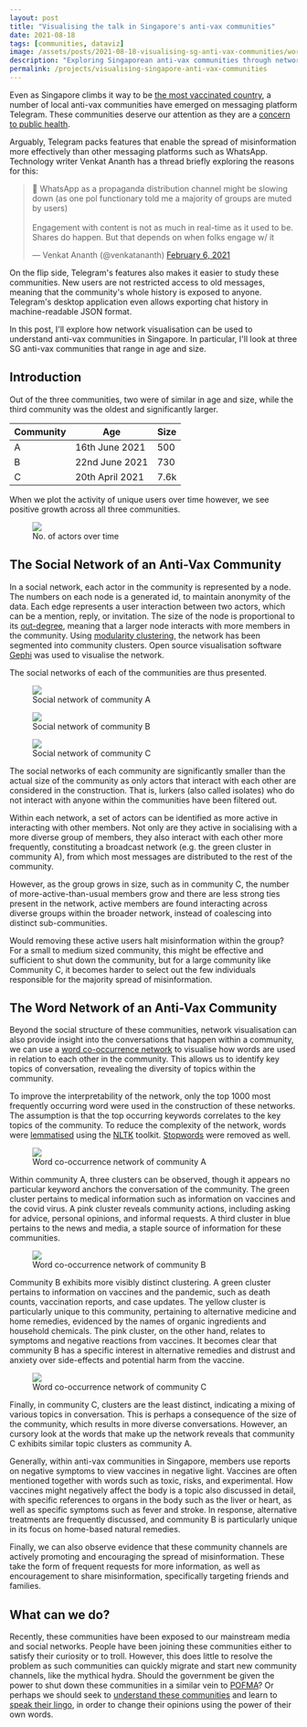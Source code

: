 ```yaml
---
layout: post
title: "Visualising the talk in Singapore's anti-vax communities"
date: 2021-08-18
tags: [communities, dataviz]
image: /assets/posts/2021-08-18-visualising-sg-anti-vax-communities/word_network_B.png
description: "Exploring Singaporean anti-vax communities through network visualisation."
permalink: /projects/visualising-singapore-anti-vax-communities
---
```


Even as Singapore climbs it way to be [the most vaccinated country](https://www.nytimes.com/interactive/2021/world/covid-vaccinations-tracker.html), a number of local anti-vax communities have emerged on messaging platform Telegram. These communities deserve our attention as they are a [concern to public health](https://www.channelnewsasia.com/commentary/covid-19-coronavirus-conspiracy-misinformation-fake-news-400276).

Arguably, Telegram packs features that enable the spread of misinformation more effectively than other messaging platforms such as WhatsApp. Technology writer Venkat Ananth has a thread briefly exploring the reasons for this:

<div class="twitter-tweet-container">
<blockquote class="twitter-tweet"><p lang="en" dir="ltr">🧵 WhatsApp as a propaganda distribution channel might be slowing down (as one pol functionary told me a majority of groups are muted by users) <br><br>Engagement with content is not as much in real-time as it used to be. Shares do happen. But that depends on when folks engage w/ it</p>&mdash; Venkat Ananth (@venkatananth) <a href="https://twitter.com/venkatananth/status/1357923318356037637?ref_src=twsrc%5Etfw">February 6, 2021</a></blockquote> <script async src="https://platform.twitter.com/widgets.js" charset="utf-8"></script>
</div>

On the flip side, Telegram's features also makes it easier to study these communities. New users are not restricted access to old messages, meaning that the community's whole history is exposed to anyone. Telegram's desktop application even allows exporting chat history in machine-readable JSON format.

In this post, I'll explore how network visualisation can be used to understand anti-vax communities in Singapore. In particular, I'll look at three SG anti-vax communities that range in age and size.

## Introduction

Out of the three communities, two were of similar in age and size, while the third community was the oldest and significantly larger.

| Community | Age             | Size  |
------------|-----------------|-------|
| A         | 16th June 2021  | 500   |
| B         | 22nd June 2021  | 730   |
| C         | 20th April 2021 | 7.6k  |

When we plot the activity of unique users over time however, we see positive growth across all three communities.

<figure>
    <img src="../../assets/posts/2021-08-18-visualising-sg-anti-vax-communities/actors_time.png"/>
    <figcaption>No. of actors over time</figcaption>
</figure>

## The Social Network of an Anti-Vax Community

In a social network, each actor in the community is represented by a node. The numbers on each node is a generated id, to maintain anonymity of the data. Each edge represents a user interaction between two actors, which can be a mention, reply, or invitation. The size of the node is proportional to its [out-degree](https://en.wikipedia.org/wiki/Directed_graph#Indegree_and_outdegree), meaning that a larger node interacts with more members in the community. Using [modularity clustering](https://en.wikipedia.org/wiki/Modularity_(networks)), the network has been segmented into community clusters. Open source visualisation software [Gephi](https://gephi.org/) was used to visualise the network.

The social networks of each of the communities are thus presented.

<figure>
    <img src="../../assets/posts/2021-08-18-visualising-sg-anti-vax-communities/social_network_A.png"/>
    <figcaption>Social network of community A</figcaption>
</figure>

<figure>
    <img src="../../assets/posts/2021-08-18-visualising-sg-anti-vax-communities/social_network_B.png"/>
    <figcaption>Social network of community B</figcaption>
</figure>

<figure>
    <img src="../../assets/posts/2021-08-18-visualising-sg-anti-vax-communities/social_network_C.png"/>
    <figcaption>Social network of community C</figcaption>
</figure>

The social networks of each community are significantly smaller than the actual size of the community as only actors that interact with each other are considered in the construction. That is, lurkers (also called isolates) who do not interact with anyone within the communities have been filtered out.

Within each network, a set of actors can be identified as more active in interacting with other members. Not only are they active in socialising with a more diverse group of members, they also interact with each other more frequently, constituting a broadcast network (e.g. the green cluster in community A), from which most messages are distributed to the rest of the community.

However, as the group grows in size, such as in community C, the number of more-active-than-usual members grow and there are less strong ties present in the network, active members are found interacting across diverse groups within the broader network, instead of coalescing into distinct sub-communities.

Would removing these active users halt misinformation within the group? For a small to medium sized community, this might be effective and sufficient to shut down the community, but for a large community like Community C, it becomes harder to select out the few individuals responsible for the majority spread of misinformation.

## The Word Network of an Anti-Vax Community

Beyond the social structure of these communities, network visualisation can also provide insight into the conversations that happen within a community, we can use a [word co-occurrence network](https://en.wikipedia.org/wiki/Co-occurrence_network) to visualise how words are used in relation to each other in the community. This allows us to identify key topics of conversation, revealing the diversity of topics within the community.

To improve the interpretability of the network, only the top 1000 most frequently occurring word were used in the construction of these networks. The assumption is that the top occurring keywords correlates to the key topics of the community. To reduce the complexity of the network, words were [lemmatised](https://nlp.stanford.edu/IR-book/html/htmledition/stemming-and-lemmatization-1.html) using the [NLTK](https://www.nltk.org/) toolkit. [Stopwords](https://nlp.stanford.edu/IR-book/html/htmledition/dropping-common-terms-stop-words-1.html) were removed as well.

<figure>
    <img src="../../assets/posts/2021-08-18-visualising-sg-anti-vax-communities/word_network_A.png"/>
    <figcaption>Word co-occurrence network of community A</figcaption>
</figure>

Within community A, three clusters can be observed, though it appears no particular keyword anchors the conversation of the community. The green cluster pertains to medical information such as information on vaccines and the covid virus. A pink cluster reveals community actions, including asking for advice, personal opinions, and informal requests. A third cluster in blue pertains to the news and media, a staple source of information for these communities.

<figure>
    <img src="../../assets/posts/2021-08-18-visualising-sg-anti-vax-communities/word_network_B.png"/>
    <figcaption>Word co-occurrence network of community B</figcaption>
</figure>

Community B exhibits more visibly distinct clustering. A green cluster pertains to information on vaccines and the pandemic, such as death counts, vaccination reports, and case updates. The yellow cluster is particularly unique to this community, pertaining to alternative medicine and home remedies, evidenced by the names of organic ingredients and household chemicals. The pink cluster, on the other hand, relates to symptoms and negative reactions from vaccines. It becomes clear that community B has a specific interest in alternative remedies and distrust and anxiety over side-effects and potential harm from the vaccine.

<figure>
    <img src="../../assets/posts/2021-08-18-visualising-sg-anti-vax-communities/word_network_C.png"/>
    <figcaption>Word co-occurrence network of community C</figcaption>
</figure>

Finally, in community C, clusters are the least distinct, indicating a mixing of various topics in conversation. This is perhaps a consequence of the size of the community, which results in more diverse conversations. However, an cursory look at the words that make up the network reveals that community C exhibits similar topic clusters as community A.

Generally, within anti-vax communities in Singapore, members use reports on negative symptoms to view vaccines in negative light. Vaccines are often mentioned together with words such as toxic, risks, and experimental. How vaccines might negatively affect the body is a topic also discussed in detail, with specific references to organs in the body such as the liver or heart, as well as specific symptoms such as fever and stroke. In response, alternative treatments are frequently discussed, and community B is particularly unique in its focus on home-based natural remedies.

Finally, we can also observe evidence that these community channels are actively promoting and encouraging the spread of misinformation. These take the form of frequent requests for more information, as well as encouragement to share misinformation, specifically targeting friends and families.

## What can we do?

Recently, these communities have been exposed to our mainstream media and social networks. People have been joining these communities either to satisfy their curiosity or to troll. However, this does little to resolve the problem as such communities can quickly migrate and start new community channels, like the mythical hydra. Should the government be given the power to shut down these communities in a similar vein to [POFMA](https://www.pofmaoffice.gov.sg/regulations/protection-from-online-falsehoods-and-manipulation-act/)? Or perhaps we should seek to [understand these communities](https://datasociety.net/library/searching-for-alternative-facts/) and learn to [speak their lingo](https://www.pnas.org/content/118/21/e2101723118.short), in order to change their opinions using the power of their own words.